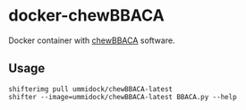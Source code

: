 # docker-chewBBACA

Docker container with [chewBBACA](https://github.com/mickaelsilva/chewBBACA) software.


Usage
-----

    shifterimg pull ummidock/chewBBACA-latest
    shifter --image=ummidock/chewBBACA-latest BBACA.py --help